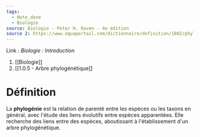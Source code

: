 ```yaml
---
tags:
  - Note_done
  - Biologie
source: Biologie - Peter H. Raven - 4e édition
source 2: https://www.aquaportail.com/dictionnaire/definition/1802/phylogenie#:~:text=La%20phylogénie%20est%20la%20relation,établissement%20d%27un%20arbre%20phylogénétique.
---
```


Link :
_Biologie : Introduction_
1. [[Biologie]]
2. [[1.0.5 - Arbre phylogénétique]]

# Définition
La **phylogénie** est la relation de parenté entre les espèces ou les taxons en général, avec l'étude des liens évolutifs entre espèces apparentées. Elle recherche des liens entre des espèces, aboutissant à l'établissement d'un arbre phylogénétique.